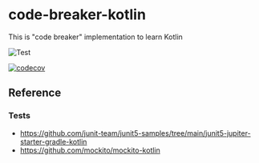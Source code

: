 # code-breaker-kotlin
This is "code breaker" implementation to learn Kotlin


![Test](https://github.com/u-one/code-breaker-kotlin/actions/workflows/main.yml/badge.svg)

[![codecov](https://codecov.io/gh/u-one/code-breaker-kotlin/branch/main/graph/badge.svg?token=5H5CJGDY6L)](https://codecov.io/gh/u-one/code-breaker-kotlin)

## Reference

### Tests
- https://github.com/junit-team/junit5-samples/tree/main/junit5-jupiter-starter-gradle-kotlin
- https://github.com/mockito/mockito-kotlin